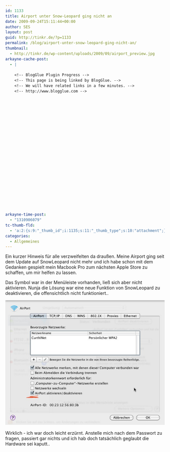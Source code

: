 ```yaml
---
id: 1133
title: Airport unter Snow-Leopard ging nicht an
date: 2009-09-24T15:11:44+00:00
author: SES
layout: post
guid: http://tinkr.de/?p=1133
permalink: /blog/airport-unter-snow-leopard-ging-nicht-an/
thumbnail:
  - http://tinkr.de/wp-content/uploads/2009/09/airport_preview.jpg
arkayne-cache-post:
  - |

    <!-- BlogGlue Plugin Progress -->
    <!-- This page is being linked by BlogGlue. -->
    <!-- We will have related links in a few minutes. -->
    <!-- http://www.blogglue.com -->






















arkayne-time-post:
  - "1310906079"
tc-thumb-fld:
  - 'a:2:{s:9:"_thumb_id";i:1135;s:11:"_thumb_type";s:10:"attachment";}'
categories:
  - Allgemeines
---
```

Ein kurzer Hinweis für alle verzweifelten da draußen. Meine Airport ging seit dem Update auf SnowLeopard nicht mehr und ich habe schon mit dem Gedanken gespielt mein Macbook Pro zum nächsten Apple Store zu schaffen, um mir helfen zu lassen.

Das Symbol war in der Menüleiste vorhanden, ließ sich aber nicht aktivieren. Nunja die Lösung war eine neue Funktion von SnowLeopard zu deaktivieren, die offensichtlich nicht funktioniert..

<img loading="lazy" src="/assets/2009/09/airport.jpg" alt="Administratorpasswort für Anschalten des Wlans" title="Administratorpasswort für Anschalten des Wlans"   />

Wirklich - ich war doch leicht erzürnt. Anstelle mich nach dem Passwort zu fragen, passiert gar nichts und ich hab doch tatsächlich geglaubt die Hardware sei kaputt..
